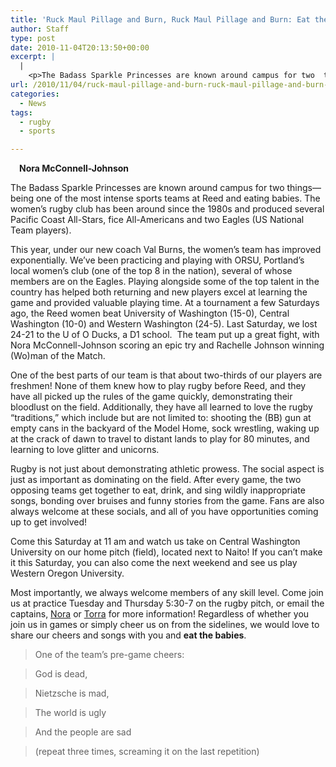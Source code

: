 ```yaml
---
title: 'Ruck Maul Pillage and Burn, Ruck Maul Pillage and Burn: Eat the Babies!'
author: Staff
type: post
date: 2010-11-04T20:13:50+00:00
excerpt: |
  |
    <p>The Badass Sparkle Princesses are known around campus for two  things—being one of the most intense sports teams at Reed and eating  babies. The women’s rugby club has been around since the 1980s</p>
url: /2010/11/04/ruck-maul-pillage-and-burn-ruck-maul-pillage-and-burn-eat-the-babies/
categories:
  - News
tags:
  - rugby
  - sports

---
```

**[<img class="size-full wp-image-443 alignright" style="margin: 7px;" title="rugby" src="https://i1.wp.com/www.reedquest.org/wp-content/uploads/2010/11/rugby.jpg?resize=252%2C152" alt="" data-recalc-dims="1" />][1]Nora McConnell-Johnson**

The Badass Sparkle Princesses are known around campus for two things—being one of the most intense sports teams at Reed and eating babies. The women’s rugby club has been around since the 1980s and produced several Pacific Coast All-Stars, fice All-Americans and two Eagles (US National Team players).

This year, under our new coach Val Burns, the women’s team has improved exponentially. We’ve been practicing and playing with ORSU, Portland’s local women’s club (one of the top 8 in the nation), several of whose members are on the Eagles. Playing alongside some of the top talent in the country has helped both returning and new players excel at learning the game and provided valuable playing time. At a tournament a few Saturdays ago, the Reed women beat University of Washington (15-0), Central Washington (10-0) and Western Washington (24-5). Last Saturday, we lost 24-21 to the U of O Ducks, a D1 school.  The team put up a great fight, with Nora McConnell-Johnson scoring an epic try and Rachelle Johnson winning (Wo)man of the Match.

One of the best parts of our team is that about two-thirds of our players are freshmen! None of them knew how to play rugby before Reed, and they have all picked up the rules of the game quickly, demonstrating their bloodlust on the field. Additionally, they have all learned to love the rugby “traditions,” which include but are not limited to: shooting the (BB) gun at empty cans in the backyard of the Model Home, sock wrestling, waking up at the crack of dawn to travel to distant lands to play for 80 minutes, and learning to love glitter and unicorns.

Rugby is not just about demonstrating athletic prowess. The social aspect is just as important as dominating on the field. After every game, the two opposing teams get together to eat, drink, and sing wildly inappropriate songs, bonding over bruises and funny stories from the game. Fans are also always welcome at these socials, and all of you have opportunities coming up to get involved!

Come this Saturday at 11 am and watch us take on Central Washington University on our home pitch (field), located next to Naito! If you can’t make it this Saturday, you can also come the next weekend and see us play Western Oregon University.

Most importantly, we always welcome members of any skill level. Come join us at practice Tuesday and Thursday 5:30-7 on the rugby pitch, or email the captains, [Nora][2] or [Torra][3] for more information! Regardless of whether you join us in games or simply cheer us on from the sidelines, we would love to share our cheers and songs with you and **eat the babies**.

> One of the team’s pre-game cheers:
  
> God is dead,
  
> Nietzsche is mad,
  
> The world is ugly
  
> And the people are sad
  
> (repeat three times, screaming it on the last repetition)

 [1]: https://i1.wp.com/www.reedquest.org/wp-content/uploads/2010/11/rugby.jpg
 [2]: mailto:nmcconne@reed
 [3]: mailto:tspillan@reed